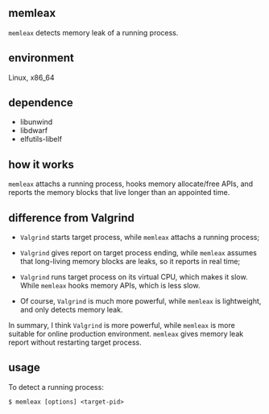 ## memleax

`memleax` detects memory leak of a running process.


## environment

Linux, x86_64


## dependence

* libunwind
* libdwarf
* elfutils-libelf


## how it works

`memleax` attachs a running process, hooks memory allocate/free APIs,
and reports the memory blocks that live longer than an appointed
time.


## difference from Valgrind

* `Valgrind` starts target process, while `memleax` attachs a running process;

* `Valgrind` gives report on target process ending, while `memleax` assumes
that long-living memory blocks are leaks, so it reports in real time;

* `Valgrind` runs target process on its virtual CPU, which makes it slow.
While `memleax` hooks memory APIs, which is less slow.

* Of course, `Valgrind` is much more powerful, while `memleax` is lightweight,
and only detects memory leak.

In summary, I think `Valgrind` is more powerful, while `memleax` is more suitable
for online production environment. `memleax` gives memory leak report without
restarting target process.


## usage

To detect a running process:

    $ memleax [options] <target-pid>

